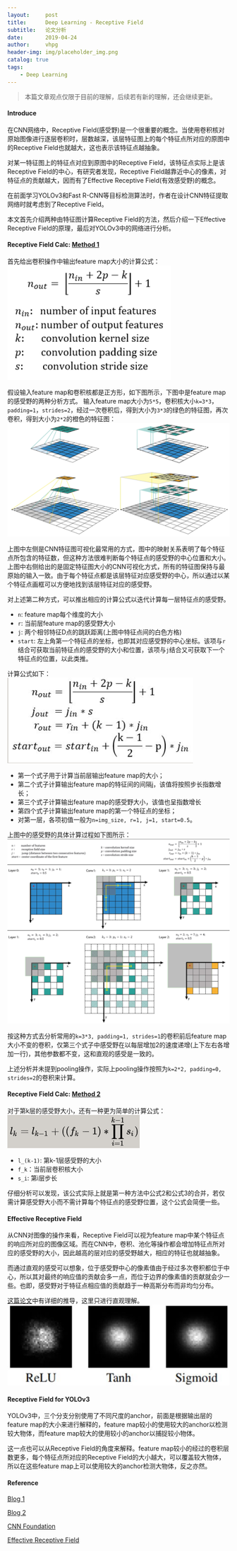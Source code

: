 ```yaml
---
layout:     post
title:      Deep Learning - Receptive Field
subtitle:   论文分析
date:       2019-04-24
author:     vhpg
header-img: img/placeholder_img.png
catalog: true
tags:
    - Deep Learning
---
```

> 本篇文章观点仅限于目前的理解，后续若有新的理解，还会继续更新。

#### Introduce
在CNN网络中，Receptive Field(感受野)是一个很重要的概念。当使用卷积核对原始图像进行逐层卷积时，层数越深，该层特征图上的每个特征点所对应的原图中的Receptive Field也就越大，这也表示该特征点越抽象。

对某一特征图上的特征点对应到原图中的Receptive Field，该特征点实际上是该Receptive Field的中心，有研究者发现，Receptive Field越靠近中心的像素，对特征点的贡献越大，因而有了Effective Receptive Field(有效感受野)的概念。

在前面学习YOLOv3和Fast R-CNN等目标检测算法时，作者在设计CNN特征提取网络时就考虑到了Receptive Field。

本文首先介绍两种由特征图计算Receptive Field的方法，然后介绍一下Effective Receptive Field的原理，最后对YOLOv3中的网络进行分析。

#### Receptive Field Calc: [Method 1](https://medium.com/mlreview/a-guide-to-receptive-field-arithmetic-for-convolutional-neural-networks-e0f514068807)
首先给出卷积操作中输出feature map大小的计算公式：
![2019-04-25_081113](/assets/2019-04-25_081113.png)

假设输入feature map和卷积核都是正方形，如下图所示，下图中是feature map的感受野的两种分析方式。
输入feature map大小为`5*5`，卷积核大小`k=3*3`，`padding=1`，`strides=2`，经过一次卷积后，得到大小为`3*3`的绿色的特征图，再次卷积，得到大小为`2*2`的橙色的特征图：
![1_mModSYik9cD9XJNemdTraw](/assets/1_mModSYik9cD9XJNemdTraw.png)

上图中左侧是CNN特征图可视化最常用的方式，图中的映射关系表明了每个特征点所包含的特征数，但这种方法很难判断每个特征点的感受野的中心位置和大小。
上图中右侧给出的是固定特征图大小的CNN可视化方式，所有的特征图保持与最原始的输入一致。由于每个特征点都是该层特征对应感受野的中心，所以通过以某个特征点画框可以方便地找到该层特征对应的感受野。

对上述第二种方式，可以推出相应的计算公式以迭代计算每一层特征点的感受野。
* `n`: feature map每个维度的大小
* `r`: 当前层feature map的感受野大小
* `j`: 两个相邻特征D点的跳跃距离(上图中特征点间的白色方格)
* `start`: 左上角第一个特征点的坐标，也即其对应感受野的中心坐标。该项与`r`结合可获取当前特征点的感受野的大小和位置，该项与`j`结合又可获取下一个特征点的位置，以此类推。

计算公式如下：
![1_mModSYik9cD9XJNemdTraw](/assets/1_mModSYik9cD9XJNemdTraw_4j8yszcfg.png)

* 第一个式子用于计算当前层输出feature map的大小；
* 第二个式子计算输出feature map的特征间的间隔j，该值将按照步长指数增长；
* 第三个式子计算输出feature map的感受野大小，该值也呈指数增长
* 第四个式子计算输出feature map的第一个特征点的坐标；
* 对第一层，各项初值一般为`n=img_size, r=1, j=1, start=0.5`。

上图中的感受野的具体计算过程如下图所示：
![1_5IjtUJiHN9oUfNXLWgkh4w](/assets/1_5IjtUJiHN9oUfNXLWgkh4w.png)

按这种方式去分析常用的`k=3*3, padding=1, strides=1`的卷积前后feature map大小不变的卷积，仅第三个式子中感受野在以每层增加2的速度递增(上下左右各增加一行)，其他参数都不变，这和直观的感受是一致的。

上述分析并未提到pooling操作，实际上pooling操作按照为`k=2*2, padding=0, strides=2`的卷积来计算。

#### Receptive Field Calc: [Method 2](https://shawnleezx.github.io/blog/2017/02/11/calculating-receptive-field-of-cnn/)
对于第k层的感受野大小，还有一种更为简单的计算公式：
![2019-04-25_091341](/assets/2019-04-25_091341.png)

* `l_(k-1)`: 第k-1层感受野的大小
* `f_k`：当前层卷积核大小
* `s_i`: 第i层步长

仔细分析可以发现，该公式实际上就是第一种方法中公式2和公式3的合并，若仅需计算感受野大小而不需计算每个特征点的感受野位置，这个公式会简便一些。

#### Effective Receptive Field
从CNN对图像的操作来看，Receptive Field可以视为feature map中某个特征点的响应所对应的图像区域。而在CNN中，卷积、池化等操作都会增加特征点所对应的感受野的大小，因此越高的层对应的感受野越大，相应的特征也就越抽象。

而通过直观的感受可以想象，位于感受野中心的像素值由于经过多次卷积都位于中心，所以其对最终的响应值的贡献会多一点，而位于边界的像素值的贡献就会少一些。也即，感受野对于特征点相应值的贡献趋于一种高斯分布而非均匀分布。

[这篇论文](https://arxiv.org/pdf/1701.04128.pdf)中有详细的推导，这里只进行直观理解。
![2019-04-25_101349](/assets/2019-04-25_101349.png)

#### Receptive Field for YOLOv3
YOLOv3中，三个分支分别使用了不同尺度的anchor，前面是根据输出层的feature map的大小来进行解释的，feature map较小的使用较大的anchor以检测较大物体，而feature map较大的使用较小的anchor以捕捉较小物体。

这一点也可以从Receptive Field的角度来解释。feature map较小的经过的卷积层数更多，每个特征点所对应的Receptive Field的大小越大，可以覆盖较大物体，所以在这些feature map上可以使用较大的anchor检测大物体，反之亦然。

#### Reference
[Blog 1](https://medium.com/mlreview/a-guide-to-receptive-field-arithmetic-for-convolutional-neural-networks-e0f514068807)

[Blog 2](https://shawnleezx.github.io/blog/2017/02/11/calculating-receptive-field-of-cnn/)

[CNN Foundation](https://arxiv.org/pdf/1603.07285.pdf)

[Effective Receptive Field](https://arxiv.org/pdf/1701.04128.pdf)
